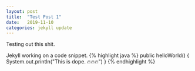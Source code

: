 ```yaml
---
layout: post
title:  "Test Post 1"
date:   2019-11-10
categories: jekyll update
---
```

Testing out this shit.



Jekyll working on a code snippet.
{% highlight java %}
public helloWorld() {
    System.out.println("This is dope. 🔥🔥🔥")
}
{% endhighlight %}